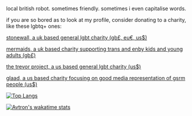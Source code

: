 local british robot. sometimes friendly. sometimes i even capitalise words.


if you are so bored as to look at my profile, consider donating to a charity, like these lgbtq+ ones:

[stonewall, a uk based general lgbt charity (gb£, eu€, us$)](https://donorbox.org/support-stonewall)

[mermaids, a uk based charity supporting trans and enby kids and young adults (gb£)](https://mermaidsuk.org.uk/donate/)

[the trevor project, a us based general lgbt charity (us$)](https://www.thetrevorproject.org/donate/)

[glaad, a us based charity focusing on good media representation of gsrm people (us$)](https://donate.glaad.org/site/Donation2?1400.donation=form1&df_id=1400&mfc_pref=T)

[![Top Langs](https://github-readme-stats.vercel.app/api/top-langs/?username=Avtron&layout=compact)](https://github.com/anuraghazra/github-readme-stats)

[![Avtron's wakatime stats](https://github-readme-stats.vercel.app/api/wakatime?username=avtron)](https://github.com/anuraghazra/github-readme-stats)
